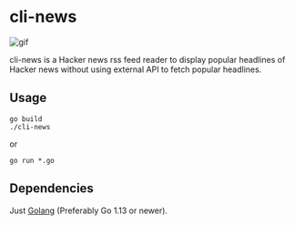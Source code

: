 # cli-news

![gif](https://media.giphy.com/media/Os6F2aFlmq1ewyrLcL/giphy.gif)

cli-news is a Hacker news rss feed reader to display popular headlines of Hacker news without using external API to fetch popular headlines.

## Usage
```
go build 
./cli-news
```
or
```
go run *.go
```

## Dependencies
Just [Golang](https://golang.org/)  (Preferably Go 1.13 or newer). 
